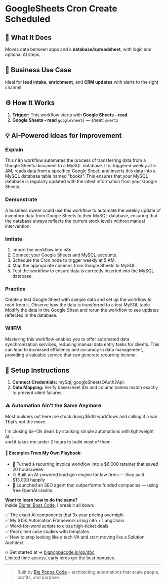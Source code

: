 # GoogleSheets Cron Create Scheduled
  ## 🚀 What It Does
  Moves data between apps and a **database/spreadsheet**, with logic and optional AI steps.
  
  ## 💼 Business Use Case
  Ideal for **lead intake**, **enrichment**, and **CRM updates** with alerts to the right channel.
  
  ## ⚙️ How It Works
  1. **Trigger:** This workflow starts with **Google Sheets - read**.
  2. **Google Sheets - read** `googleSheets` — sheet: `qwertz`
  
  ## 💡 AI-Powered Ideas for Improvement
  ### Explain
This n8n workflow automates the process of transferring data from a Google Sheets document to a MySQL database. It is triggered weekly at 5 AM, reads data from a specified Google Sheet, and inserts this data into a MySQL database table named "books". This ensures that your MySQL database is regularly updated with the latest information from your Google Sheets.

### Demonstrate
A business owner could use this workflow to automate the weekly update of inventory data from Google Sheets to their MySQL database, ensuring that the database always reflects the current stock levels without manual intervention.

### Imitate
1. Import the workflow into n8n.
2. Connect your Google Sheets and MySQL accounts.
3. Schedule the Cron node to trigger weekly at 5 AM.
4. Map the appropriate columns from Google Sheets to MySQL.
5. Test the workflow to ensure data is correctly inserted into the MySQL database.

### Practice
Create a test Google Sheet with sample data and set up the workflow to read from it. Observe how the data is transferred to a test MySQL table. Modify the data in the Google Sheet and rerun the workflow to see updates reflected in the database.

### WIIFM
Mastering this workflow enables you to offer automated data synchronization services, reducing manual data entry tasks for clients. This can lead to increased efficiency and accuracy in data management, providing a valuable service that can generate recurring income.
  
  ## 🔧 Setup Instructions
  1. **Connect Credentials:** mySql, googleSheetsOAuth2Api.
2. **Data Mapping:** Verify base/sheet IDs and column names match exactly to prevent silent failures.
  
### ⚠️ Automation Ain’t the Same Anymore

Most builders out here are stuck doing $500 workflows and calling it a win.  
That’s not the move.  

I'm closing $6k–$13k deals by stacking simple automations with lightweight AI...  
and it takes me under 2 hours to build most of them.

#### 🧠 Examples From My Own Playbook:
- 🔁 Turned a recurring invoice workflow into a $6,000 retainer that saved 20 hours/week  
- ⚖️ Built an AI-powered lead gen engine for law firms — they paid $13,000 happily  
- 🚀 Launched an SEO agent that outperforms funded companies — using free OpenAI credits  

**Want to learn how to do the same?**  
Inside [Digital Boss Code](https://bigpoppacode.io/go/dbc), I break it all down:

✅ The exact AI components that 3x your pricing overnight  
✅ My $15k Automation Framework using n8n + LangChain  
✅ Word-for-word scripts to close high-ticket deals  
✅ Real client case studies with templates  
✅ How to stop looking like a tech VA and start moving like a Solution Architect  

🔥 Get started at → [bigpoppacode.io/go/dbc](https://bigpoppacode.io/go/dbc)  
Limited time access, early birds get the best bonuses.

---
> Built by [Big Poppa Code](https://bigpoppacode.io) – architecting automations that scale people, profits, and purpose.
  